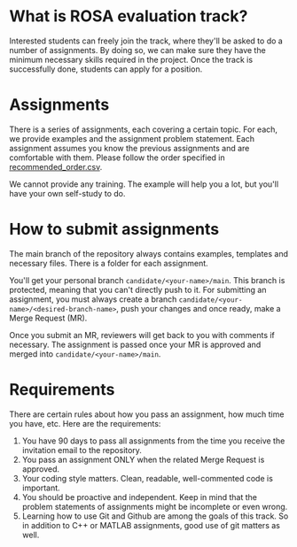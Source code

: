 # What is ROSA evaluation track?
Interested students can freely join the track, where they'll be asked to do a number of assignments. By doing so, we can make sure they have the minimum necessary skills required in the project. Once the track is successfully done, students can apply for a position. 

# Assignments
There is a series of assignments, each covering a certain topic. For each, we provide examples and the assignment problem statement. Each assignment assumes you know the previous assignments and are comfortable with them. Please follow the order specified in [recommended_order.csv](recommended_order.csv).

We cannot provide any training. The example will help you a lot, but you'll have your own self-study to do. 

# How to submit assignments
The main branch of the repository always contains examples, templates and necessary files. There is a folder for each assignment. 

You'll get your personal branch `candidate/<your-name>/main`. This branch is protected, meaning that you can't directly push to it. For submitting an assignment, you must always create a branch `candidate/<your-name>/<desired-branch-name>`, push your changes and once ready, make a Merge Request (MR).

Once you submit an MR, reviewers will get back to you with comments if necessary. The assignment is passed once your MR is approved and merged into `candidate/<your-name>/main`.

# Requirements
There are certain rules about how you pass an assignment, how much time you have, etc. Here are the requirements:

1. You have 90 days to pass all assignments from the time you receive the invitation email to the repository.
2. You pass an assignment ONLY when the related Merge Request is approved.
3. Your coding style matters. Clean, readable, well-commented code is important.
4. You should be proactive and independent. Keep in mind that the problem statements of assignments might be incomplete or even wrong. 
5. Learning how to use Git and Github are among the goals of this track. So in addition to C++ or MATLAB assignments, good use of git matters as well.
